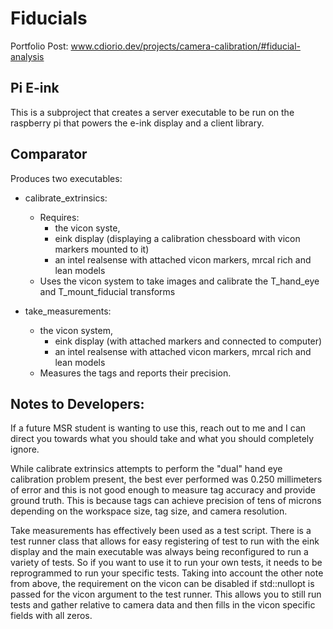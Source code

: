# Fiducials

Portfolio Post: www.cdiorio.dev/projects/camera-calibration/#fiducial-analysis

## Pi E-ink

This is a subproject that creates a server executable to be run on the raspberry pi that powers the e-ink display and a client
library.

## Comparator

Produces two executables:
- calibrate_extrinsics: 
  - Requires: 
    - the vicon syste,
    - eink display (displaying a calibration chessboard with vicon markers mounted to it) 
    - an intel realsense with attached vicon markers, mrcal rich and lean models
  - Uses the vicon system to take images and calibrate the T_hand_eye and T_mount_fiducial transforms

- take_measurements: 
  - the vicon system,
    - eink display (with attached markers and connected to computer) 
    - an intel realsense with attached vicon markers, mrcal rich and lean models
  - Measures the tags and reports their precision.

Notes to Developers:
- 
If a future MSR student is wanting to use this, reach out to me and I can direct you towards what you should take and what you should completely ignore.

While calibrate extrinsics attempts to perform the "dual" hand eye calibration problem present, the best ever performed was 0.250 millimeters of error and this is not good enough to measure tag accuracy and provide ground truth. This is because tags can achieve precision of tens of microns depending on the workspace size, tag size, and camera resolution.

Take measurements has effectively been used as a test script. There is a 
test runner class that allows for easy registering of test to run with the eink display and the main executable was always being reconfigured to run a variety of tests. So if you want to use it to run your own tests, it needs to be reprogrammed to run your specific tests. Taking into account the other note from above, the requirement on the vicon can be disabled if std::nullopt is passed for the vicon argument to the test runner. This allows you to still
run tests and gather relative to camera data and then fills in the vicon
specific fields with all zeros.
